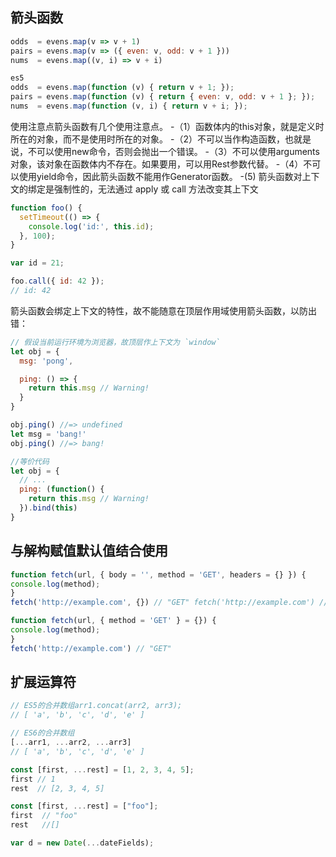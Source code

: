 ## 箭头函数 ##


```js
odds  = evens.map(v => v + 1)
pairs = evens.map(v => ({ even: v, odd: v + 1 }))
nums  = evens.map((v, i) => v + i)

es5
odds  = evens.map(function (v) { return v + 1; });
pairs = evens.map(function (v) { return { even: v, odd: v + 1 }; });
nums  = evens.map(function (v, i) { return v + i; });

```

使用注意点箭头函数有几个使用注意点。
-（1）函数体内的this对象，就是定义时所在的对象，而不是使用时所在的对象。
-（2）不可以当作构造函数，也就是说，不可以使用new命令，否则会抛出一个错误。
-（3）不可以使用arguments对象，该对象在函数体内不存在。如果要用，可以用Rest参数代替。
-（4）不可以使用yield命令，因此箭头函数不能用作Generator函数。
 -(5) 箭头函数对上下文的绑定是强制性的，无法通过 apply 或 call 方法改变其上下文

```js
function foo() {
  setTimeout(() => {
    console.log('id:', this.id);
  }, 100);
}

var id = 21;

foo.call({ id: 42 });
// id: 42

```
箭头函数会绑定上下文的特性，故不能随意在顶层作用域使用箭头函数，以防出错：

```js
// 假设当前运行环境为浏览器，故顶层作上下文为 `window`
let obj = {
  msg: 'pong',

  ping: () => {
    return this.msg // Warning!
  }
}

obj.ping() //=> undefined
let msg = 'bang!'
obj.ping() //=> bang!

//等价代码
let obj = {
  // ...
  ping: (function() {
    return this.msg // Warning!
  }).bind(this)
}
```

## 与解构赋值默认值结合使用 ##


```js
function fetch(url, { body = '', method = 'GET', headers = {} }) { 
console.log(method); 
} 
fetch('http://example.com', {}) // "GET" fetch('http://example.com') // 报错
```

```js
function fetch(url, { method = 'GET' } = {}) { 
console.log(method); 
} 
fetch('http://example.com') // "GET"
```

## 扩展运算符 ##

```js
// ES5的合并数组arr1.concat(arr2, arr3);
// [ 'a', 'b', 'c', 'd', 'e' ]

// ES6的合并数组
[...arr1, ...arr2, ...arr3]
// [ 'a', 'b', 'c', 'd', 'e' ]

const [first, ...rest] = [1, 2, 3, 4, 5];
first // 1
rest  // [2, 3, 4, 5]

const [first, ...rest] = ["foo"];
first  // "foo"
rest   //[]

var d = new Date(...dateFields); 
```
